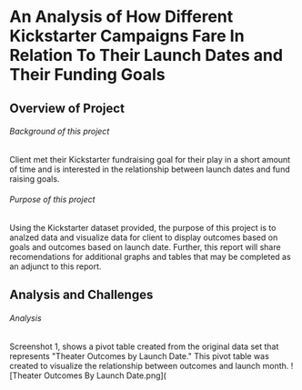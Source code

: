 # An Analysis of How Different Kickstarter Campaigns Fare In Relation To Their Launch Dates and Their Funding Goals
## Overview of Project
###### Background of this project 
Client met their Kickstarter fundraising goal for their play in a short amount of time and is interested in the relationship between launch dates and fund raising goals. 
###### Purpose of this project
Using the Kickstarter dataset provided, the purpose of this project is to analzed data and visualize data for client to display  outcomes based on goals and outcomes based on launch date. Further, this report will share recomendations for additional graphs and tables that may be completed as an adjunct to this report.
## Analysis and Challenges
###### Analysis
Screenshot 1, shows a pivot table created from the original data set that represents "Theater Outcomes by Launch Date." This pivot table was created to visualize the relationship between outcomes and launch month. 
![Theater Outcomes By Launch Date.png](
